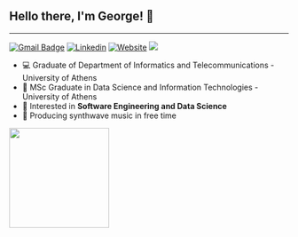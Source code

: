 ## Hello there, I'm George! :wave:
---
[![Gmail Badge](https://img.shields.io/badge/-Gmail-c14438?style=flat-square&logo=Gmail&logoColor=white&link=mailto:giorgosrouvv@gmail.com)](mailto:giorgosrouvv@gmail.com)
[![Linkedin](https://img.shields.io/badge/-LinkedIn-blue?style=flat&logo=Linkedin&logoColor=white)](https://www.linkedin.com/in/giorgosrouv/)
[![Website](https://img.shields.io/badge/-Website-blueviolet?style=flat&logo=appveyor&logoColor=white)](https://georouv.github.io/)
![](https://img.shields.io/github/followers/GeoRouv?label=Follow)
<!-- ### 🧐 **About me** -->
- 💻 Graduate of Department of Informatics and Telecommunications - University of Athens
- 💾 MSc Graduate in Data Science and Information Technologies - University of Athens
- 💭 Interested in  **Software Engineering and Data Science**
- 👾 Producing synthwave music in free time


<!-- ### ⚙️ Github Analytics -->

<p align="left">
<a href="https://github.com/GeoRouv">
  <img height="180em" src="https://github-readme-stats.vercel.app/api/top-langs/?username=GeoRouv&layout=compact&theme=tokyonight&hide=makefile&langs_count=8"/>
</a>
</p>
